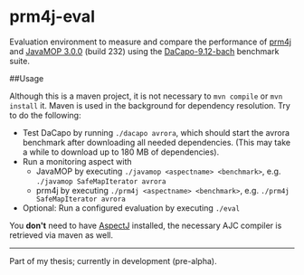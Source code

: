 # prm4j-eval

Evaluation environment to measure and compare the performance of [prm4j][1] and [JavaMOP 3.0.0][2] (build 232) using the [DaCapo-9.12-bach][3] benchmark suite.

##Usage

Although this is a maven project, it is not necessary to `mvn compile` or `mvn install` it. Maven is used in the background for dependency resolution. Try to do the following:

* Test DaCapo by running `./dacapo avrora`, which should start the avrora benchmark after downloading all needed dependencies. (This may take a while to download up to 180 MB of dependencies).
* Run a monitoring aspect with
	* JavaMOP by executing `./javamop <aspectname> <benchmark>`, e.g. `./javamop SafeMapIterator avrora`
	* prm4j by executing `./prm4j <aspectname> <benchmark>`, e.g. `./prm4j SafeMapIterator avrora`
* Optional: Run a configured evaluation by executing `./eval`

You **don't** need to have [AspectJ][4] installed, the necessary AJC compiler is retrieved via maven as well.

---

Part of my thesis; currently in development (pre-alpha).


  [1]: https://github.com/parzonka/prm4j
  [2]: http://fsl.cs.uiuc.edu/index.php/Special:JavaMOP3
  [3]: http://dacapobench.org
  [4]: http://www.eclipse.org/aspectj